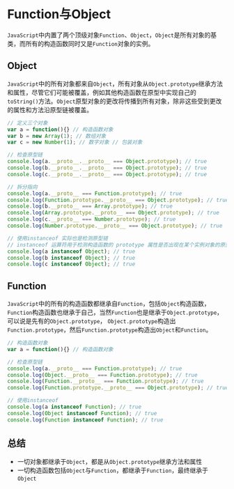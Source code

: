 # Function与Object
`JavaScript`中内置了两个顶级对象`Function`、`Object`，`Object`是所有对象的基类，而所有的构造函数同时又是`Function`对象的实例。

## Object
`JavaScript`中的所有对象都来自`Object`，所有对象从`Object.prototype`继承方法和属性，尽管它们可能被覆盖，例如其他构造函数在原型中实现自己的`toString()`方法。`Object`原型对象的更改将传播到所有对象，除非这些受到更改的属性和方法沿原型链被覆盖。

```javascript
// 定义三个对象
var a = function(){} // 构造函数对象
var b = new Array(1); // 数组对象
var c = new Number(1); // 数字对象 // 包装对象

// 检查原型链
console.log(a.__proto__.__proto__ === Object.prototype); // true
console.log(b.__proto__.__proto__ === Object.prototype); // true
console.log(c.__proto__.__proto__ === Object.prototype); // true

// 拆分指向
console.log(a.__proto__ === Function.prototype); // true
console.log(Function.prototype.__proto__ === Object.prototype); // true
console.log(b.__proto__ === Array.prototype); // true
console.log(Array.prototype.__proto__ === Object.prototype); // true
console.log(c.__proto__ === Number.prototype); // true
console.log(Number.prototype.__proto__ === Object.prototype); // true

// 使用instanceof 实际也是检测原型链
// instanceof 运算符用于检测构造函数的 prototype 属性是否出现在某个实例对象的原型链上
console.log(a instanceof Object); // true
console.log(b instanceof Object); // true
console.log(c instanceof Object); // true
```

## Function
`JavaScript`中的所有的构造函数都继承自`Function`，包括`Object`构造函数，`Function`构造函数也继承于自己，当然`Function`也是继承于`Object.prototype`，可以说是先有的`Object.prototype`， `Object.prototype`构造出`Function.prototype`，然后`Function.prototype`构造出`Object`和`Function`。

```javascript
// 构造函数对象
var a = function(){} // 构造函数对象

// 检查原型链
console.log(a.__proto__ === Function.prototype); // true
console.log(Object.__proto__ === Function.prototype); // true
console.log(Function.__proto__ === Function.prototype); // true
console.log(Function.prototype.__proto__ === Object.prototype); // true

// 使用instanceof 
console.log(a instanceof Function); // true
console.log(Object instanceof Function); // true
console.log(Function instanceof Function); // true
```

## 总结
* 一切对象都继承于`Object`，都是从`Object.prototype`继承方法和属性
* 一切构造函数包括`Object`与`Function`，都继承于`Function`，最终继承于`Object`
